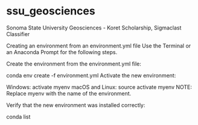 # ssu_geosciences
Sonoma State University Geosciences - Koret Scholarship, Sigmaclast Classifier

Creating an environment from an environment.yml file
Use the Terminal or an Anaconda Prompt for the following steps.

Create the environment from the environment.yml file:

conda env create -f environment.yml
Activate the new environment:

Windows: activate myenv
macOS and Linux: source activate myenv
NOTE: Replace myenv with the name of the environment.

Verify that the new environment was installed correctly:

conda list
